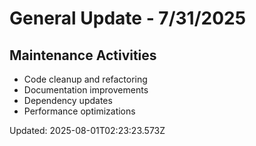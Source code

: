 # General Update - 7/31/2025

## Maintenance Activities

- Code cleanup and refactoring
- Documentation improvements
- Dependency updates
- Performance optimizations

Updated: 2025-08-01T02:23:23.573Z
